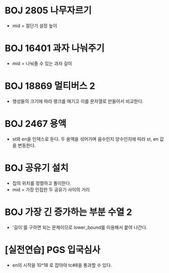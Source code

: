 # BOJ 2805 나무자르기 
- mid = 절단기 설정 높이

# BOJ 16401 과자 나눠주기
- mid = 나눠줄 수 있는 과자 길이

# BOJ 18869 멀티버스 2 
- 행성들의 크기에 따라 랭크를 매기고 이를 문자열로 만들어서 비교한다.

# BOJ 2467 용액
- st와 en을 인덱스로 둔다. 두 용액을 섞어가며 음수인지 양수인지에 따라 st, en 값을 변동한다.

# BOJ 공유기 설치
- 집의 위치를 정렬하고 풀이한다.
- mid = 가장 인접한 두 공유기 사이의 거리

# BOJ 가장 긴 증가하는 부분 수열 2
- '길이'를 구하면 되는 문제이므로 lower_bound를 이용해서 붙여 나간다.

# [실전연습] PGS 입국심사
- en의 시작을 10^18 로 잡아야 tc#8을 통과할 수 있다.